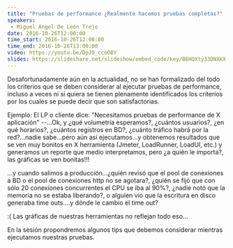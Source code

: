 ```yaml
---
title: "Pruebas de performance ¿Realmente hacemos pruebas completas?"
speakers:
 - Miguel Angel De León Trejo
date: 2016-10-26T12:00:00
time_start: 2016-10-26T12:00:00
time_end: 2016-10-26T13:00:00
video: https://youtu.be/DpJ9_ccoOBY
slides: https://slideshare.net/slideshow/embed_code/key/B6HQXty33DNXKX
---
```


Desafortunadamente aún en la actualidad, no se han formalizado del todo los criterios que se deben considerar al ejecutar pruebas de performance, incluso a veces ni si quiera se tienen plenamente identificados los criterios por los cuales se puede decir que son satisfactorias.

Ejemplo: El LP o cliente dice: "Necesitamos pruebas de performance de X aplicación" 
--...Ok, y ¿qué volumetría esperamos?, ¿cuántos usuarios?, ¿en qué horarios?, ¿cuántos registros en BD?, ¿cuánto tráfico habrá por la red?...nadie sabe...pero aún así ejecutamos...y obtenemos resultados que se ven muy bonitos en X herramienta (Jmeter, LoadRunner, LoadUI, etc.) y generamos un reporte que medio interpretamos, pero ¿a quién le importa?, las gráficas se ven bonitas!!!

...y cuando salimos a producción...¿quién revisó que el pool de conexiones a BD o el pool de conexiones http no se agotara?, ¿quién se fijó que con sólo 20 conexiones concurrentes el CPU se iba al 90%?, ¿nadie notó que la memoria no se estaba liberando?, o alguien vio que la escritura en disco generaba time outs....y dónde le cambio el time out?

:( Las gráficas de nuestras herramientas no reflejan todo eso...

En la sesión propondremos algunos tips que debemos considerar mientras ejecutamos nuestras pruebas.